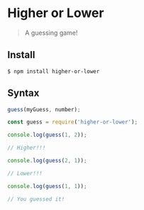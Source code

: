 # Higher or Lower

> A guessing game!

## Install

```console
$ npm install higher-or-lower
```

## Syntax

```js
guess(myGuess, number);
```

```js
const guess = require('higher-or-lower');

console.log(guess(1, 2));

// Higher!!!

console.log(guess(2, 1));

// Lower!!!

console.log(guess(1, 1));

// You guessed it!
```
